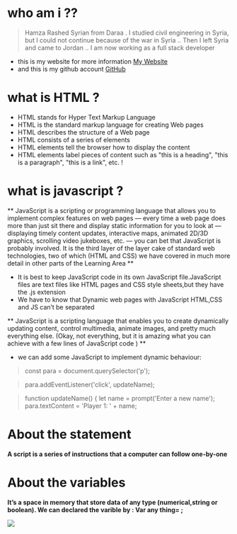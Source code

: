 # who am i ?? 
 > Hamza Rashed Syrian from Daraa . I studied civil engineering in Syria, but I could not continue because of the war in Syria .. Then I left Syria and came to Jordan ..
I am now working as a full stack developer
* this is my website for more information [My Website](https://hamzarashed.herokuapp.com/)
* and this is my github account [GitHub](https://github.com/Hamza-Rashed/)

# what is HTML ?
   * HTML stands for Hyper Text Markup Language
   * HTML is the standard markup language for creating Web pages
   * HTML describes the structure of a Web page
   * HTML consists of a series of elements
   * HTML elements tell the browser how to display the content
   * HTML elements label pieces of content such as "this is a heading", "this is a paragraph", "this is a link", etc.
! [](https://upload.wikimedia.org/wikipedia/commons/thumb/6/61/HTML5_logo_and_wordmark.svg/1200px-HTML5_logo_and_wordmark.svg.png)

# what is javascript ?

** JavaScript is a scripting or programming language that allows you to implement complex features on web
pages — every time a web page does more than just sit there and display static information for you to 
look at — displaying timely content updates, interactive maps, animated 2D/3D graphics, scrolling video 
jukeboxes, etc. — you can bet that JavaScript is probably involved. It is the third layer of the layer 
cake of standard web technologies, two of which (HTML and CSS) we have covered in much more detail in 
other parts of the Learning Area **

* It is best to keep JavaScript code in its own JavaScript file.JavaScript files 
are text files like HTML pages and CSS style sheets,but they have the .js extension
*  We have to know that Dynamic web pages with JavaScript HTML,CSS and JS can’t be separated 

** JavaScript is a scripting language that enables you to create dynamically updating content,
control multimedia, animate images, and pretty much everything else. (Okay, not everything, 
but it is amazing what you can achieve with a few lines of JavaScript code ) **

* we can add some JavaScript to implement dynamic behaviour:
>const para = document.querySelector('p');

>para.addEventListener('click', updateName);

>function updateName() {
 > let name = prompt('Enter a new name');
 > para.textContent = 'Player 1: ' + name;

# About the statement
**A script is a series of instructions that a computer can follow one-by-one**

# About the variables
**It’s a space in memory that store data of any type (numerical,string or boolean). We can declared the varible by : Var any thing= ;**


![](https://cdn.pixabay.com/photo/2016/03/27/18/54/technology-1283624_960_720.jpg)

